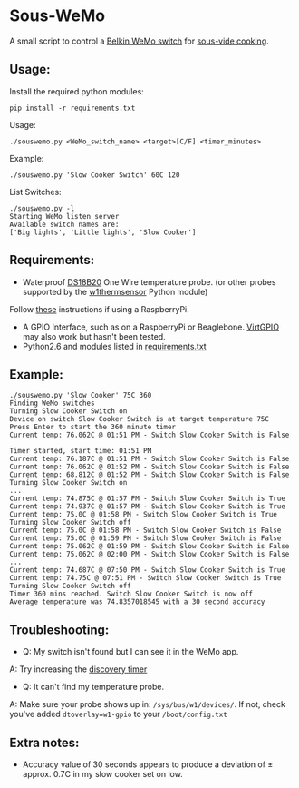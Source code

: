 Sous-WeMo
========

A small script to control a [Belkin WeMo switch](http://www.belkin.com/uk/F7C027-Belkin/p/P-F7C027/) for [sous-vide cooking](https://en.wikipedia.org/wiki/Sous-vide).

Usage:
------
Install the required python modules:

    pip install -r requirements.txt

Usage:

    ./souswemo.py <WeMo_switch_name> <target>[C/F] <timer_minutes>

Example:

    ./souswemo.py 'Slow Cooker Switch' 60C 120

List Switches:

    ./souswemo.py -l
    Starting WeMo listen server
    Available switch names are:
    ['Big lights', 'Little lights', 'Slow Cooker']

Requirements:
-------------
* Waterproof [DS18B20](https://www.adafruit.com/search?q=DS18B20) One Wire temperature probe. (or other probes supported by the [w1thermsensor](https://github.com/timofurrer/w1thermsensor) Python module)

Follow [these](http://www.modmypi.com/blog/ds18b20-one-wire-digital-temperature-sensor-and-the-raspberry-pi) instructions if using a RaspberryPi.
* A GPIO Interface, such as on a RaspberryPi or Beaglebone. [VirtGPIO](https://github.com/BLavery/virtual-GPIO) may also work but hasn't been tested.
* Python2.6 and modules listed in [requirements.txt](https://raw.githubusercontent.com/detobate/sous-wemo/master/requirements.txt)


Example:
--------

    ./souswemo.py 'Slow Cooker' 75C 360
    Finding WeMo switches
    Turning Slow Cooker Switch on
    Device on switch Slow Cooker Switch is at target temperature 75C
    Press Enter to start the 360 minute timer
    Current temp: 76.062C @ 01:51 PM - Switch Slow Cooker Switch is False

    Timer started, start time: 01:51 PM
    Current temp: 76.187C @ 01:51 PM - Switch Slow Cooker Switch is False
    Current temp: 76.062C @ 01:52 PM - Switch Slow Cooker Switch is False
    Current temp: 68.812C @ 01:52 PM - Switch Slow Cooker Switch is False
    Turning Slow Cooker Switch on
    ...
    Current temp: 74.875C @ 01:57 PM - Switch Slow Cooker Switch is True
    Current temp: 74.937C @ 01:57 PM - Switch Slow Cooker Switch is True
    Current temp: 75.0C @ 01:58 PM - Switch Slow Cooker Switch is True
    Turning Slow Cooker Switch off
    Current temp: 75.0C @ 01:58 PM - Switch Slow Cooker Switch is False
    Current temp: 75.0C @ 01:59 PM - Switch Slow Cooker Switch is False
    Current temp: 75.062C @ 01:59 PM - Switch Slow Cooker Switch is False
    Current temp: 75.062C @ 02:00 PM - Switch Slow Cooker Switch is False
    ...
    Current temp: 74.687C @ 07:50 PM - Switch Slow Cooker Switch is True
    Current temp: 74.75C @ 07:51 PM - Switch Slow Cooker Switch is True
    Turning Slow Cooker Switch off
    Timer 360 mins reached. Switch Slow Cooker Switch is now off
    Average temperature was 74.8357018545 with a 30 second accuracy

Troubleshooting:
----------------
* Q: My switch isn't found but I can see it in the WeMo app.

A: Try increasing the [discovery timer](https://github.com/detobate/sous-wemo/blob/master/souswemo.py#L79)

* Q: It can't find my temperature probe.

A: Make sure your probe shows up in: ``/sys/bus/w1/devices/``.  If not, check you've added `dtoverlay=w1-gpio` to your `/boot/config.txt`


Extra notes:
------------
- Accuracy value of 30 seconds appears to produce a deviation of ± approx. 0.7C in my slow cooker set on low.
